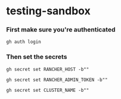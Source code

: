 # testing-sandbox

### First make sure you're authenticated

```shell
gh auth login
```


### Then set the secrets

```shell
gh secret set RANCHER_HOST -b""
```

```shell
gh secret set RANCHER_ADMIN_TOKEN -b""
```

```shell
gh secret set CLUSTER_NAME -b""
```
